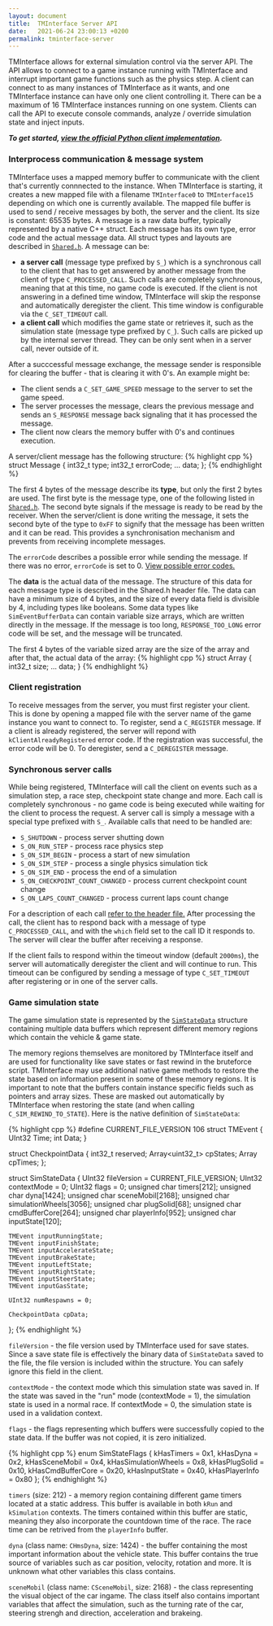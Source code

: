 ```yaml
---
layout: document
title:  TMInterface Server API
date:   2021-06-24 23:00:13 +0200
permalink: tminterface-server
---
```


<style>
    h2 {
        margin-top: 100px !important;
    }
</style>

TMInterface allows for external simulation control via the server API. The API allows to connect to a game instance running with TMInterface and interrupt
important game functions such as the physics step. A client can connect to as many instances of TMInterface as it wants, and one TMInterface instance can have only one
client controlling it. There can be a maximum of 16 TMInterface instances running on one system. Clients can call the API to execute console commands, analyze / override simulation state and inject inputs. 

***To get started, [view the official Python client implementation](https://github.com/donadigo/TMInterfaceClientPython).***

### Interprocess communication & message system
TMInterface uses a mapped memory buffer to communicate with the client that's currently connnected to the instance. When TMInterface is starting, it creates a new mapped file with a filename `TMInterface0` to `TMInterface15` depending on which one is currently available. The mapped file buffer is used to send / receive messages by both, the server and the client. Its size is constant: 65535 bytes. A message is a raw data buffer, typically represented by a native C++ struct. Each message has its own type, error code and the actual message data. All struct types and layouts are described in [`Shared.h`](https://github.com/donadigo/TMInterfacePublic/blob/master/Shared.h). A message can be:
* **a server call** (message type prefixed by `S_`) which is a synchronous call to the client that has to get answered by another message from the client  of type `C_PROCESSED_CALL`.
Such calls are completely synchronous, meaning that at this time, no game code is executed. If the client  is not answering in a defined time window, TMInterface
will skip the response and automatically deregister the client. This time window is configurable via the `C_SET_TIMEOUT` call.
* **a client call** which modifies the game state or retrieves it,
such as the simulation state (message type prefixed by `C_`). Such calls are picked up by the internal server thread. They can be only sent when in a server call, never outside of it.<br>

After a succcessful message exchange, the message sender is responsible for clearing the buffer - that is clearing it with 0's. An example might be:
- The client sends a `C_SET_GAME_SPEED` message to the server to set the game speed.
- The server processes the message, clears the previous message and sends an `S_RESPONSE` message back signaling that it has processed the message.
- The client now clears the memory buffer with 0's and continues execution.

A server/client message has the following structure:
{% highlight cpp %}
struct Message
{
    int32_t type;
    int32_t errorCode;
    ... data;
};
{% endhighlight %}

The first 4 bytes of the message describe its **type**, but only the first 2 bytes are used. The first byte is the message type, one of the following listed in [`Shared.h`](https://github.com/donadigo/TMInterfacePublic/blob/master/Shared.h#L25). The second byte signals if the message is ready to be read by the receiver. When the server/client is done writing the message, it sets the second byte of the type to `0xFF` to signify that the message has been written and it can be read.
This provides a synchronisation mechanism and prevents from receiving incomplete messages.

The `errorCode` describes a possible error while sending the message. If there was no error, `errorCode` is set to 0. [View possible error codes.](https://github.com/donadigo/TMInterfacePublic/blob/master/Shared.h#L456)

The **data** is the actual data of the message. The structure of this data for each message type is described in the Shared.h header file. The data can have a minimum size of 4 bytes, and the size of every data field is divisible by 4, including types like booleans. Some data types like `SimEventBufferData` can contain variable size arrays, which are written directly in the message. If the message is too long, `RESPONSE_TOO_LONG` error code will be set, and the message will be truncated.

The first 4 bytes of the variable sized array are the size of the array and after that, the actual data of the array:
{% highlight cpp %}
struct Array {
    int32_t size;
    ... data;
}
{% endhighlight %}

### Client registration
To receive messages from the server, you must first register your client. This is done by opening a mapped file with the server name of the game instance you want to connect to. To register, send a `C_REGISTER` message. If a client is already registered, the server will repond with `kClientAlreadyRegistered` error code. If the registration was successful, the error code will be 0. To deregister, send a `C_DEREGISTER` message.

### Synchronous server calls
While being registered, TMInterface will call the client on events such as a simulation step, a race step, checkpoint state change and more. Each call is completely synchronous - no game code is being executed while waiting for the client to process the request. A server call is simply a message with a special type prefixed with `S_`. Available calls that need to be handled are:
* `S_SHUTDOWN` - process server shutting down
* `S_ON_RUN_STEP` - process race physics step
* `S_ON_SIM_BEGIN` - process a start of new simulation
* `S_ON_SIM_STEP` - process a single physics simulation tick
* `S_ON_SIM_END` - process the end of a simulation
* `S_ON_CHECKPOINT_COUNT_CHANGED` - process current checkpoint count change
* `S_ON_LAPS_COUNT_CHANGED` - process current laps count change

For a description of each call [refer to the header file.](https://github.com/donadigo/TMInterfacePublic/blob/master/Shared.h#L40)
After processing the call, the client has to respond back with a message of type `C_PROCESSED_CALL`, and with the `which` field set to the call ID it responds to. The server will clear the buffer after receiving a response.

If the client fails to respond within the timeout window (default `2000ms`), the server will automatically deregister the client and will continue to run. This timeout can be configured by sending a message of type `C_SET_TIMEOUT` after registering or in one of the server calls.

### Game simulation state
The game simulation state is represented by the [`SimStateData`](https://github.com/donadigo/TMInterfacePublic/blob/master/Shared.h#L394) structure containing multiple data buffers which represent different memory regions which contain the vehicle & game state.

The memory regions themselves are monitored by TMInterface itself and are used for functionality like save states or fast rewind in the bruteforce script. TMInterface may use additional native game methods to restore the state based on information present in some of these memory regions. It is important to note that the buffers contain instance specific fields such as pointers and array sizes. These are masked out automatically by TMInterface when restoring the state (and when calling `C_SIM_REWIND_TO_STATE`). Here is the native definition of `SimStateData`:

{% highlight cpp %}
#define CURRENT_FILE_VERSION 106
struct TMEvent
{
    UInt32 Time;
    int Data;
}

struct CheckpointData
{
    int32_t reserved;
    Array<uint32_t> cpStates;
    Array<TMCheckpoint> cpTimes;
};

struct SimStateData
{
    UInt32 fileVersion = CURRENT_FILE_VERSION;
    UInt32 contextMode = 0;
    UInt32 flags = 0;
    unsigned char timers[212];
    unsigned char dyna[1424];
    unsigned char sceneMobil[2168];
    unsigned char simulationWheels[3056];
    unsigned char plugSolid[68];
    unsigned char cmdBufferCore[264];
    unsigned char playerInfo[952];
    unsigned char inputState[120];

    TMEvent inputRunningState;
    TMEvent inputFinishState;
    TMEvent inputAccelerateState;
    TMEvent inputBrakeState;
    TMEvent inputLeftState;
    TMEvent inputRightState;
    TMEvent inputSteerState;
    TMEvent inputGasState;

    UInt32 numRespawns = 0;

    CheckpointData cpData;
};
{% endhighlight %}

`fileVersion` - the file version used by TMInterface used for save states. Since a save state file is effectively the binary data of `SimStateData` saved to the file, the file version is included within the structure. You can safely ignore this field in the client.

`contextMode` - the context mode which this simulation state was saved in. If the state was saved in the "run" mode (contextMode = 1), the simulation state is used in a normal race. If contextMode = 0, the simulation state is used in a validation context.

`flags` - the flags representing which buffers were successfully copied to the state data. If the buffer was not copied, it is zero initialized.

{% highlight cpp %}
enum SimStateFlags
{
	kHasTimers = 0x1,
	kHasDyna = 0x2,
	kHasSceneMobil = 0x4,
	kHasSimulationWheels = 0x8,
	kHasPlugSolid = 0x10,
	kHasCmdBufferCore = 0x20,
	kHasInputState = 0x40,
	kHasPlayerInfo = 0x80
};
{% endhighlight %}

`timers` (size: 212) - a memory region containing different game timers located at a static address. This buffer is available in both `kRun` and `kSimulation` contexts. The timers contained within this buffer are static, meaning they also incorporate the countdown time of the race. The race time can be retrived from the `playerInfo` buffer.

`dyna` (class name: `CHmsDyna`, size: 1424) - the buffer containing the most important information about the vehicle state. This buffer contains the true source of variables such as car position, velocity, rotation and more. It is unknown what other variables this class contains.

`sceneMobil` (class name: `CSceneMobil`, size: 2168) - the class representing the visual object of the car ingame. The class itself also contains important variables that affect the simulation, such as the turning rate of the car, steering strengh and direction, acceleration and brakeing.